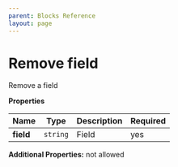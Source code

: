 ```yaml
---
parent: Blocks Reference
layout: page
---
```


# Remove field

Remove a field


**Properties**

|Name|Type|Description|Required|
|----|----|-----------|--------|
|**field**|`string`|Field<br/>|yes|

**Additional Properties:** not allowed  

